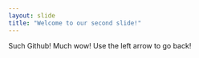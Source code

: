 ```yaml
---
layout: slide
title: "Welcome to our second slide!"
---
```

Such Github! Much wow!
Use the left arrow to go back!
